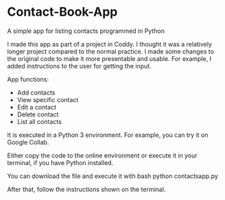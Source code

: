 # Contact-Book-App
A simple app for listing contacts programmed in Python

I made this app as part of a project in Coddy. I thought it was a relatively longer project compared to the normal practice.
I made some changes to the original code to make it more presentable and usable. For example, I added instructions to the user for getting the input.

App functions:
- Add contacts
- View specific contact
- Edit a contact
- Delete contact
- List all contacts

It is executed in a Python 3 environment. For example, you can try it on Google Collab.

Either copy the code to the online environment or execute it in your terminal, if you have Python installed.

You can download the file and execute it with bash
python contactsapp.py

After that, follow the instructions shown on the terminal.

